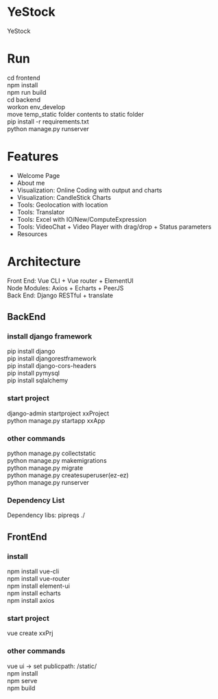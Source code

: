 # YeStock
YeStock 
  
# Run
cd frontend  
npm install  
npm run build  
cd backend  
workon env_develop  
move temp_static folder contents to static folder  
pip install -r requirements.txt  
python manage.py runserver  
  
# Features 
- Welcome Page  
- About me  
- Visualization: Online Coding with output and charts  
- Visualization: CandleStick Charts  
- Tools: Geolocation with location  
- Tools: Translator   
- Tools: Excel with IO/New/ComputeExpression  
- Tools: VideoChat + Video Player with drag/drop + Status parameters  
- Resources  
  
# Architecture  
Front End: Vue CLI + Vue router + ElementUI  
Node Modules: Axios + Echarts + PeerJS  
Back End: Django RESTful + translate  
  
## BackEnd  
### install django framework
pip install django  
pip install djangorestframework  
pip install django-cors-headers   
pip install pymysql  
pip install sqlalchemy  
  
### start project
django-admin startproject xxProject  
python manage.py startapp xxApp  

### other commands
python manage.py collectstatic  
python manage.py makemigrations  
python manage.py migrate  
python manage.py createsuperuser(ez-ez)  
python manage.py runserver  
   
### Dependency List  
Dependency libs: pipreqs ./   

## FrontEnd
### install 
npm install vue-cli  
npm install vue-router  
npm install element-ui  
npm install echarts  
npm install axios  
  
### start project  
vue create xxPrj  
  
### other commands  
vue ui -> set publicpath: /static/   
npm install  
npm serve   
npm build  
  